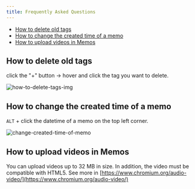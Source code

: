```yaml
---
title: Frequently Asked Questions
---
```


- [How to delete old tags](#how-to-delete-old-tags)
- [How to change the created time of a memo](#how-to-change-the-created-time-of-a-memo)
- [How to upload videos in Memos](#how-to-upload-videos-in-memos)

## How to delete old tags

click the "+" button -> hover and click the tag you want to delete.

![how-to-delete-tags-img](https://media.discordapp.net/attachments/1045138348165050409/1097050919398547496/image.png?width=1342&height=725)

## How to change the created time of a memo

`ALT` + click the datetime of a memo on the top left corner.

![change-created-time-of-memo](/content/docs/faq/change-created-time-of-memo.png)

## How to upload videos in Memos

You can upload videos up to 32 MB in size. In addition, the video must be compatible with HTML5. See more in [https://www.chromium.org/audio-video/](https://www.chromium.org/audio-video/)
